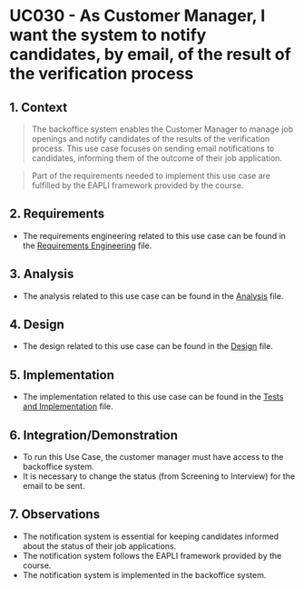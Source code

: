 # UC030 - As Customer Manager, I want the system to notify candidates, by email, of the result of the verification process

## 1. Context

> The backoffice system enables the Customer Manager to manage job openings 
> and notify candidates of the results of the verification process. 
> This use case focuses on sending email notifications to candidates, informing them of the outcome of their job application.

> Part of the requirements needed to implement this use case are fulfilled by the EAPLI framework provided by the course.

## 2. Requirements

* The requirements engineering related to this use case can be found in the [Requirements Engineering](01.requirements-engineering/README.md) file.

## 3. Analysis

* The analysis related to this use case can be found in the [Analysis](02.analysis/README.md) file.
 
## 4. Design

* The design related to this use case can be found in the [Design](03.design/README.md) file.

## 5. Implementation

* The implementation related to this use case can be found in the [Tests and Implementation](04.test-and-implementation/README.md) file.

## 6. Integration/Demonstration

* To run this Use Case, the customer manager must have access to the backoffice system.
* It is necessary to change the status (from Screening to Interview) for the email to be sent.

## 7. Observations

* The notification system is essential for keeping candidates informed about the status of their job applications.
* The notification system follows the EAPLI framework provided by the course.
* The notification system is implemented in the backoffice system.
